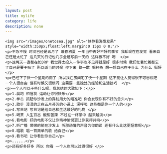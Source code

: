 ```yaml
---
layout: post
title: mylife
category: life
description: none
---
```

	<img src="/images/onetosea.jpg" alt="静静看海发发呆" style="width:350px;float:left;margin:0 15px 0 0;"/>
	<p>不急不慢 时间已经是五月了 暖春初夏 一年当中再好不好的季节 我却现在在发觉 看来自己还是太忙了 这几天的日记也几乎全是写前一天的 这样很不好 嗯  </p>
	<p>这两天一直都在忙DRP 我觉得太投入一件事也不见得就是好 很多时候 我们忙着忙着都忘了自己是要干嘛了 所以适当的时候 停下来 歇一歇 喝杯茶 想一想自己在干什么 为什么 挺好  </p>
	<p>已经下了快一个星期的雨了 所以我在房间宅了快一个星期 这不觉让人觉得很不可思议吧 一个人很自由 但有时候又很烦闷 这需要一些独处的经验和生活技巧  </p>
	<p>一个人可以干些什么呢，我总结的大致如下：</p>
	<p>1.晨跑 相信我 运动让你很快乐</p>
	<p>2.拳击 抓起你沙发上的靠枕用力的瞄准吧 你会发现你有不好的念头</p>
	<p>3.散步 漫漫的走在五月芬芳的小道上 深呼吸 这些都是你一个人的</p>
	<p>4.写日记 写日记是给自己和生活最好的礼物 </p>
	<p>5.喝茶 人生百态 酸甜苦辣 不过在一杯茶中 越来越淡</p> 
	<p>6.看电影 好的电影不仅让你精神愉悦更让你获得共鸣</p>
	<p>7.听广播 懒懒的躺在沙发上 听那动情的声音为你朗读 还有什么比这更惬意呢</p>
	<p>8.唱歌 唱一首简单的歌 给自己</p>
	<p>9.看书吧 让你看到你自己</p>
	<p>......</p>
	<p>还有好多好多 所以 你看 一个人也可以过得很好 </p>